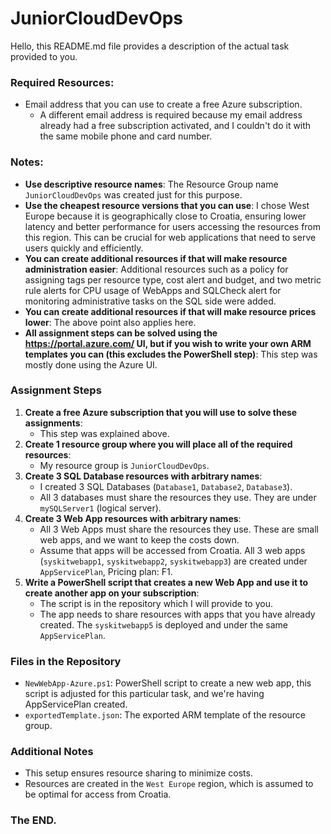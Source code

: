 # JuniorCloudDevOps

Hello, this README.md file provides a description of the actual task provided to you.

### Required Resources:

- Email address that you can use to create a free Azure subscription.
  - A different email address is required because my email address already had a free subscription activated, and I couldn't do it with the same mobile phone and card number.

### Notes:

- **Use descriptive resource names**: The Resource Group name `JuniorCloudDevOps` was created just for this purpose.
- **Use the cheapest resource versions that you can use**: I chose West Europe because it is geographically close to Croatia, ensuring lower latency and better performance for users accessing the resources from this region. This can be crucial for web applications that need to serve users quickly and efficiently.
- **You can create additional resources if that will make resource administration easier**: Additional resources such as a policy for assigning tags per resource type, cost alert and budget, and two metric rule alerts for CPU usage of WebApps and SQLCheck alert for monitoring administrative tasks on the SQL side were added.
- **You can create additional resources if that will make resource prices lower**: The above point also applies here.
- **All assignment steps can be solved using the https://portal.azure.com/ UI, but if you wish to write your own ARM templates you can (this excludes the PowerShell step)**: This step was mostly done using the Azure UI.

### Assignment Steps

1. **Create a free Azure subscription that you will use to solve these assignments**:
   - This step was explained above.
2. **Create 1 resource group where you will place all of the required resources**:
   - My resource group is `JuniorCloudDevOps`.
3. **Create 3 SQL Database resources with arbitrary names**:
   - I created 3 SQL Databases (`Database1`, `Database2`, `Database3`).
   - All 3 databases must share the resources they use. They are under `mySQLServer1` (logical server).
4. **Create 3 Web App resources with arbitrary names**:
   - All 3 Web Apps must share the resources they use. These are small web apps, and we want to keep the costs down.
   - Assume that apps will be accessed from Croatia. All 3 web apps (`syskitwebapp1`, `syskitwebapp2`, `syskitwebapp3`) are created under `AppServicePlan`, Pricing plan: F1.
5. **Write a PowerShell script that creates a new Web App and use it to create another app on your subscription**:
   - The script is in the repository which I will provide to you.
   - The app needs to share resources with apps that you have already created. The `syskitwebapp5` is deployed and under the same `AppServicePlan`.

### Files in the Repository

- `NewWebApp-Azure.ps1`: PowerShell script to create a new web app, this script is adjusted for this particular task, and we're having AppServicePlan created.
- `exportedTemplate.json`: The exported ARM template of the resource group.

### Additional Notes

- This setup ensures resource sharing to minimize costs.
- Resources are created in the `West Europe` region, which is assumed to be optimal for access from Croatia.

### The END.
